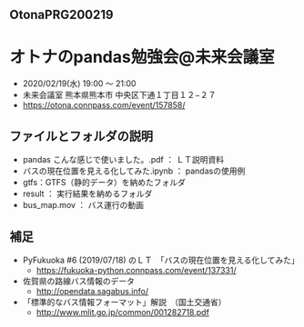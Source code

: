 ## OtonaPRG200219
# オトナのpandas勉強会@未来会議室

- 2020/02/19(水) 19:00 〜 21:00
- 未来会議室  熊本県熊本市 中央区下通１丁目１２−２７
- https://otona.connpass.com/event/157858/

## ファイルとフォルダの説明
- pandas こんな感じで使いました。.pdf ： ＬＴ説明資料
- バスの現在位置を見える化してみた.ipynb ： pandasの使用例
- gtfs：GTFS（静的データ）を納めたフォルダ
- result ： 実行結果を納めるフォルダ
- bus_map.mov ： バス運行の動画

## 補足
- PyFukuoka #6 (2019/07/18) のＬＴ　「バスの現在位置を見える化してみた」
  * https://fukuoka-python.connpass.com/event/137331/
- 佐賀県の路線バス情報のデータ
  * http://opendata.sagabus.info/
- 「標準的なバス情報フォーマット」解説　（国土交通省）
  * http://www.mlit.go.jp/common/001282718.pdf
